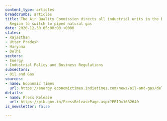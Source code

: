 ```yaml
---
content_type: articles
breadcrumbs: articles
title: The Air Quality Commission directs all industrial units in the National Capital
  Region to switch to piped natural gas
date: 2020-12-30 05:00:00 +0000
states:
- Rajasthan
- Uttar Pradesh
- Haryana
- Delhi
sectors:
- Energy
- Industrial Policy and Business Regulations
subsectors:
- Oil and Gas
sources:
- name: Economic Times
  url: https://energy.economictimes.indiatimes.com/news/oil-and-gas/delhi-industries-asked-to-switch-over-to-png-by-january-end/79916394
details:
- name: Press Release
  url: https://pib.gov.in/PressReleasePage.aspx?PRID=1682640
is_newsletter: false

---
```

